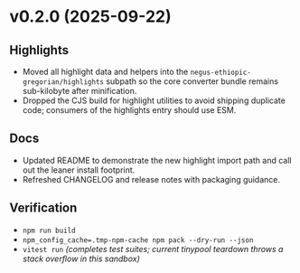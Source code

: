 # v0.2.0 (2025-09-22)

## Highlights
- Moved all highlight data and helpers into the `negus-ethiopic-gregorian/highlights` subpath so the core converter bundle remains sub-kilobyte after minification.
- Dropped the CJS build for highlight utilities to avoid shipping duplicate code; consumers of the highlights entry should use ESM.

## Docs
- Updated README to demonstrate the new highlight import path and call out the leaner install footprint.
- Refreshed CHANGELOG and release notes with packaging guidance.

## Verification
- `npm run build`
- `npm_config_cache=.tmp-npm-cache npm pack --dry-run --json`
- `vitest run` *(completes test suites; current tinypool teardown throws a stack overflow in this sandbox)*
